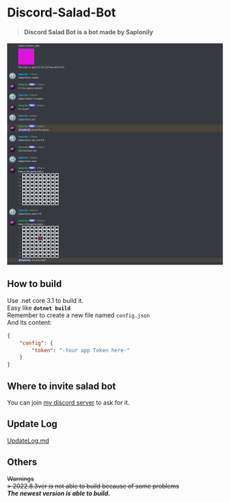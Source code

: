 # Discord-Salad-Bot
> #### Discord Salad Bot is a bot made by Saplonily
![Example](/Images/example.png "Salad example")


## How to build
Use .net core 3.1 to build it.<br>
Easy like **`dotnet build`**<br>
Remember to create a new file named `config.json`<br>
And its content:<br>
```json
{
    "config": {
        "token": "-Your app Token here-"
    }
}
```

## Where to invite salad bot
You can join [my discord server](https://discord.gg/aWWJjFZDbx) to ask for it.

## Update Log
[UpdateLog.md](UpdateLog.md)

## Others
~~Warnings~~  
~~> 2022.8.3ver is not able to build because of some problems~~  
***The newest version is able to build.***